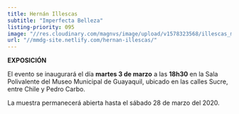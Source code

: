 ```yaml
---
title: Hernán Illescas
subtitle: "Imperfecta Belleza"
listing-priority: 095
image: "//res.cloudinary.com/magnvs/image/upload/v1578323568/illescas_mkq0wf.jpg"
url: "//mmdg-site.netlify.com/hernan-illescas/"
---
```

**EXPOSICIÓN**

El evento se inaugurará el día **martes 3 de marzo** a las **18h30** en la Sala Polivalente del Museo Municipal de Guayaquil, ubicado en las calles Sucre, entre Chile y Pedro Carbo.  

La muestra permanecerá abierta hasta el sábado 28 de marzo del 2020.
